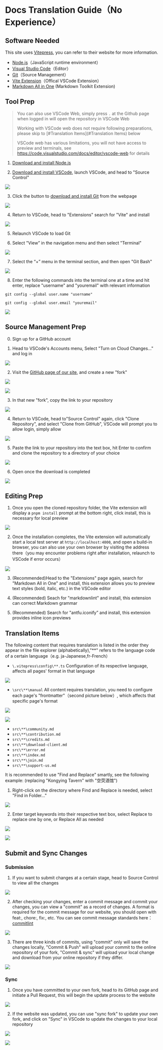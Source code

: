 # Docs Translation Guide（No Experience）

## Software Needed

This site uses [Vitepress](https://vitepress.dev/), you can refer to their website for more information.

- [Node.js](https://nodejs.org/en/download)（JavaScript runtime environment）
- [Visual Studio Code](https://code.visualstudio.com/)（Editor）
- [Git](https://marketplace.visualstudio.com/items?itemName=antfu.vite)（Source Management）
- [Vite Extension](https://marketplace.visualstudio.com/items?itemName=antfu.vite)（Offical VSCode Extension）
- [Markdown All in One](https://marketplace.visualstudio.com/items?itemName=yzhang.markdown-all-in-one) (Markdown Toolkit Extension)

## Tool Prep

> You can also use VSCode Web, simply press `.` at the Github page when logged in will open the repository in VSCode Web
>
> Working with VSCode web does not require following preparations, please skip to [#Translation Items](#Translation Items) below
>
> VSCode web has various limitations, you will not have access to preview and terminals, see <https://code.visualstudio.com/docs/editor/vscode-web> for details

1. [Download and install Node.js](https://nodejs.org/en/download)

2. [Download and install VSCode](https://code.visualstudio.com/), launch VSCode, and head to "Source Control"

![](/src/public/imgs/i18n-guide/2.png)

3. Click the button to [download and install Git](https://git-scm.com/download/win) from the webpage

![](/src/public/imgs/i18n-guide/3.png)

4. Return to VSCode, head to "Extensions" search for "Vite" and install

![](/src/public/imgs/i18n-guide/4.png)

5. Relaunch VSCode to load Git

6. Select "View” in the navigation menu and then select "Terminal"

![](/src/public/imgs/i18n-guide/25.png)

7. Select the “+” menu in the terminal section, and then open "Git Bash"

![](/src/public/imgs/i18n-guide/26.png)

8. Enter the following commands into the terminal one at a time and hit enter, replace "username" and "youremail" with relevant information

```
git config --global user.name "username"

git config --global user.email "youremail"
```

![](/src/public/imgs/i18n-guide/27.png)

## Source Management Prep

0. Sign up for a GitHub account

1. Head to VSCode's Accounts menu, Select "Turn on Cloud Changes..." and log in

![](/src/public/imgs/i18n-guide/6.png)

2. Visit the [GitHub page of our site](https://github.com/kongying-tavern/docs), and create a new "fork"

![](/src/public/imgs/i18n-guide/1.png)

![](/src/public/imgs/i18n-guide/5.png)

3. In that new "fork", copy the link to your repository

![](/src/public/imgs/i18n-guide/7.png)

4. Return to VSCode, head to"Source Control" again, click "Clone Repository", and select "Clone from GitHub", VSCode will prompt you to allow login, simply allow

![](/src/public/imgs/i18n-guide/8.png)

5. Paste the link to your repository into the text box, hit Enter to confirm and clone the repository to a directory of your choice

![](/src/public/imgs/i18n-guide/9.png)

6. Open once the download is completed

![](/src/public/imgs/i18n-guide/10.png)

## Editing Prep

1. Once you open the cloned repository folder, the Vite extension will display a `pnpm install` prompt at the bottom right, click install, this is necessary for local preview

![](/src/public/imgs/i18n-guide/11.png)

2. Once the installation completes, the Vite extension will automatically start a local test server at `http://localhost:4000`, and open a build-in browser, you can also use your own browser by visiting the address there（you may encounter problems right after installation, relaunch to VSCode if error occurs）

![](/src/public/imgs/i18n-guide/12.png)

3. (Recommended)Head to the "Extensions" page again, search for "Markdown All in One" and install, this extension allows you to preview text styles (bold, italic, etc.) in the VSCode editor

4. (Recommended) Seach for "markdownlint" and install, this extension can correct Markdown grammar

5. (Recommended) Search for "antfu.iconify” and install, this extension provides inline icon previews

## Translation Items

The following content that requires translation is listed in the order they appear in the file explorer (alphabetically),"\*\*" refers to the language code of a certain language（e.g. ja-Japanese,fr-French）

- `\.vitepress\config\**.ts` Configuration of its respective language, affects all pages' format in that language

![](/src/public/imgs/i18n-guide/13.png)

- `\src\**\manual` All content requires translation, you need to configure each page's "frontmatter"（second picture below）, which affects that specific page's format

![](/src/public/imgs/i18n-guide/14.png)

![](/src/public/imgs/i18n-guide/15.png)

- `src\**\community.md`
- `src\**\contribution.md`
- `src\**\credits.md`
- `src\**\download-client.md`
- `src\**\error.md`
- `src\**\index.md`
- `src\**\join.md`
- `src\**\support-us.md`

It is recommended to use "Find and Replace" smartly, see the following example: (replacing "Kongying Tavern" with "空荧酒馆")

1. Right-click on the directory where Find and Replace is needed, select "Find in Folder..."

![](/src/public/imgs/i18n-guide/16.png)

2. Enter target keywords into their respective text box, select Replace to replace one by one, or Replace All as needed

![](/src/public/imgs/i18n-guide/17.png)

![](/src/public/imgs/i18n-guide/18.png)

## Submit and Sync Changes

### Submission

1. If you want to submit changes at a certain stage, head to Source Control to view all the changes

![](/src/public/imgs/i18n-guide/19.png)

2. After checking your changes, enter a commit message and commit your changes, you can view a "commit" as a record of changes. A format is required for the commit message for our website, you should open with feat:, chore:, fix:, etc. You can see commit message standards here：[commitlint](https://github.com/conventional-changelog/commitlint)

![](/src/public/imgs/i18n-guide/20.png)

3. There are three kinds of commits, using "commit" only will save the changes locally, "Commit & Push" will upload your commit to the online repository of your fork, "Commit & sync" will upload your local change and download from your online repository if they differ.

![](/src/public/imgs/i18n-guide/21.png)

### Sync

1. Once you have committed to your own fork, head to its GitHub page and initiate a Pull Request, this will begin the update process to the website

![](/src/public/imgs/i18n-guide/22.png)

2. If the website was updated, you can use "sync fork" to update your own fork, and click on "Sync" in VSCode to update the changes to your local repository

![](/src/public/imgs/i18n-guide/24.png)

![](/src/public/imgs/i18n-guide/23.png)
